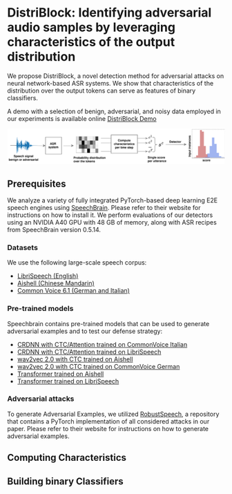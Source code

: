 # DistriBlock: Identifying adversarial audio samples by leveraging characteristics of the output distribution

We propose DistriBlock, a novel detection method for adversarial attacks on neural network-based ASR systems. 
We show that characteristics of the distribution over the output tokens can serve as features of binary classifiers.

A demo with a selection of benign, adversarial, and noisy data employed in our experiments is available online [DistriBlock Demo](https://matiuste.github.io/Distriblock_demo/)

![logo](resources/Detector_diagram_3.png)

## Prerequisites
We analyze a variety of fully integrated PyTorch-based deep learning E2E speech engines using [SpeechBrain](https://github.com/speechbrain/speechbrain). 
Please refer to their website for instructions on how to install it.
We perform evaluations of our detectors using an NVIDIA A40 GPU with 48 GB of memory, along with ASR recipes from SpeechBrain version 0.5.14.

### Datasets
We use the following large-scale speech corpus:
* [LibriSpeech (English)](https://www.openslr.org/12)
* [Aishell (Chinese Mandarin)](https://www.openslr.org/33/)
* [Common Voice 6.1 (German and Italian)](https://commonvoice.mozilla.org/en/datasets)

### Pre-trained models
Speechbrain contains pre-trained models that can be used to generate adversarial examples and to test our defense strategy:
* [CRDNN with CTC/Attention trained on CommonVoice Italian](https://huggingface.co/speechbrain/asr-crdnn-commonvoice-it)
* [CRDNN with CTC/Attention trained on LibriSpeech](https://huggingface.co/speechbrain/asr-crdnn-rnnlm-librispeech)
* [wav2vec 2.0 with CTC trained on Aishell](https://huggingface.co/speechbrain/asr-wav2vec2-ctc-aishell)
* [wav2vec 2.0 with CTC trained on CommonVoice German](https://huggingface.co/speechbrain/asr-wav2vec2-commonvoice-de)
* [Transformer trained on Aishell](https://huggingface.co/speechbrain/asr-transformer-aishell)
* [Transformer trained on LibriSpeech](https://huggingface.co/speechbrain/asr-transformer-transformerlm-librispeech)
  
### Adversarial attacks
To generate Adversarial Examples, we utilized [RobustSpeech](https://github.com/RaphaelOlivier/robust_speech), a repository that contains a PyTorch implementation of all considered attacks in our paper.
Please refer to their website for instructions on how to generate adversarial examples. 

## Computing Characteristics

## Building binary Classifiers
